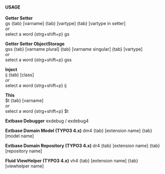 #### USAGE

**Getter Setter**  
gs {tab} [varname] {tab} [vartype] {tab} [vartype in setter]  
*or*  
select a word {strg+shift+p} gs

**Getter Setter ObjectStorage**  
gss {tab} [varname plural] {tab} [varname singular] {tab} [vartype]  
*or*  
select a word {strg+shift+p} gss

**Inject**  
ij {tab} [class]  
*or*  
select a word {strg+shift+p} ij

**This**  
$t {tab} [varname]  
*or*  
select a word {strg+shift+p} $t

**Extbase Debugger**
exdebug / exdebug4

**Extbase Domain Model (TYPO3 4.x)**
dm4 {tab} [extension name] {tab} [model name]

**Extbase Domain Repository (TYPO3 4.x)**
dr4 {tab} [extension name] {tab} [repository name]

**Fluid ViewHelper (TYPO3 4.x)**
vh4 {tab} [extension name] {tab} [viewhelper name]